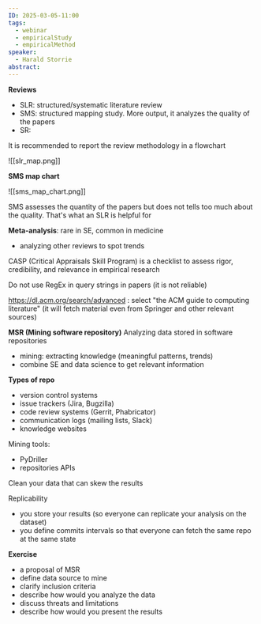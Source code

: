 ```yaml
---
ID: 2025-03-05-11:00
tags:
  - webinar
  - empiricalStudy
  - empiricalMethod
speaker:
  - Harald Storrie
abstract:
---
```

**Reviews**
- SLR: structured/systematic literature review
- SMS: structured mapping study. More output, it analyzes the quality of the papers
- SR: 

It is recommended to report the review methodology in a flowchart

![[slr_map.png]]


**SMS map chart**

![[sms_map_chart.png]]

SMS assesses the quantity of the papers but does not tells too much about the quality. That's what an SLR is helpful for

**Meta-analysis**: rare in SE, common in medicine
- analyzing other reviews to spot trends

CASP (Critical Appraisals Skill Program) is a checklist to assess rigor, credibility, and relevance in empirical research


Do not use RegEx in query strings in papers  (it is not reliable)

https://dl.acm.org/search/advanced : select "the ACM guide to computing literature" (it will fetch material even from Springer and other relevant sources)

**MSR (Mining software repository)**
Analyzing data stored in software repositories
- mining: extracting knowledge (meaningful patterns, trends)
- combine SE and data science to get relevant information

**Types of repo**
- version control systems
- issue trackers (Jira, Bugzilla)
- code review systems (Gerrit, Phabricator)
- communication logs (mailing lists, Slack)
- knowledge websites

Mining tools: 
- PyDriller
- repositories APIs

Clean your data that can skew the results

Replicability
- you store your results (so everyone can replicate your analysis on the dataset)
- you define commits intervals so that everyone can fetch the same repo at the same state

**Exercise**
- a proposal of MSR
- define data source to mine
- clarify inclusion criteria
- describe how would you analyze the data
- discuss threats and limitations
- describe how would you present the results

